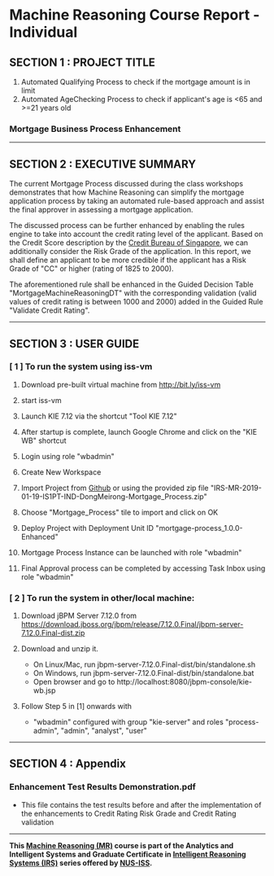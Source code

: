 # Machine Reasoning Course Report - Individual

## SECTION 1 : PROJECT TITLE
1. Automated Qualifying Process to check if the mortgage amount is in limit
2. Automated AgeChecking Process to check if applicant's age is <65 and >=21 years old

### Mortgage Business Process Enhancement

---
## SECTION 2 : EXECUTIVE SUMMARY
The current Mortgage Process discussed during the class workshops demonstrates that how Machine Reasoning can simplify the mortgage application process by taking an automated rule-based approach and assist the final approver in assessing a mortgage application.

The discussed process can be further enhanced by enabling the rules engine to take into account the credit rating level of the applicant. Based on the Credit Score description by the [Credit Bureau of Singapore](https://www.creditbureau.com.sg/credit-score.html), we can additionally consider the Risk Grade of the application. In this report, we shall define an applicant to be more credible if the applicant has a Risk Grade of "CC" or higher (rating of 1825 to 2000).

The aforementioned rule shall be enhanced in the Guided Decision Table "MortgageMachineReasoningDT" with the corresponding validation (valid values of credit rating is between 1000 and 2000) added in the Guided Rule "Validate Credit Rating".


---

## SECTION 3 : USER GUIDE

### [ 1 ] To run the system using iss-vm

1. Download pre-built virtual machine from http://bit.ly/iss-vm

2. start iss-vm

3. Launch KIE 7.12 via the shortcut "Tool KIE 7.12"

4. After startup is complete, launch Google Chrome and click on the "KIE WB" shortcut

5. Login using role "wbadmin"

6. Create New Workspace

7. Import Project from [Github](https://github.com/yoke2/IRS-MR-2019-01-19-IS1PT-IND-WongYokeKeong-Mortgage_Process.git) or using the provided zip file "IRS-MR-2019-01-19-IS1PT-IND-DongMeirong-Mortgage_Process.zip"

8. Choose "Mortgage_Process" tile to import and click on OK

9. Deploy Project with Deployment Unit ID "mortgage-process_1.0.0-Enhanced"

10. Mortgage Process Instance can be launched with role "wbadmin"

11. Final Approval process can be completed by accessing Task Inbox using role "wbadmin"

### [ 2 ] To run the system in other/local machine:

1. Download jBPM Server 7.12.0 from https://download.jboss.org/jbpm/release/7.12.0.Final/jbpm-server-7.12.0.Final-dist.zip

2. Download and unzip it.
    * On Linux/Mac, run jbpm-server-7.12.0.Final-dist/bin/standalone.sh
    * On Windows, run jbpm-server-7.12.0.Final-dist/bin/standalone.bat
    * Open browser and go to http://localhost:8080/jbpm-console/kie-wb.jsp

3. Follow Step 5 in [1] onwards with
    * "wbadmin" configured with group "kie-server" and roles "process-admin", "admin", "analyst", "user"
 

---
## SECTION 4 : Appendix

### Enhancement Test Results Demonstration.pdf
* This file contains the test results before and after the implementation of the enhancements to Credit Rating Risk Grade and Credit Rating validation

---

**This [Machine Reasoning (MR)](https://www.iss.nus.edu.sg/executive-education/course/detail/machine-reasoning "Machine Reasoning") course is part of the Analytics and Intelligent Systems and Graduate Certificate in [Intelligent Reasoning Systems (IRS)](https://www.iss.nus.edu.sg/stackable-certificate-programmes/intelligent-systems "Intelligent Reasoning Systems") series offered by [NUS-ISS](https://www.iss.nus.edu.sg "Institute of Systems Science, National University of Singapore").**
